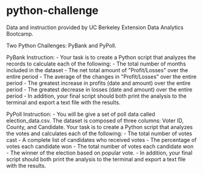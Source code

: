 # python-challenge

Data and instruction provided by UC Berkeley Extension Data Analytics Bootcamp.

Two Python Challenges: PyBank and PyPoll.

PyBank Instruction:
    - Your task is to create a Python script that analyzes the records to calculate each of the following:
        - The total number of months included in the dataset
        - The net total amount of "Profit/Losses" over the entire period
        - The average of the changes in "Profit/Losses" over the entire period
        - The greatest increase in profits (date and amount) over the entire period
        - The greatest decrease in losses (date and amount) over the entire period
        - In addition, your final script should both print the analysis to the terminal and export a text file with the results.

PyPoll Instruction:
    - You will be give a set of poll data called election_data.csv. The dataset is composed of three columns: Voter ID, County, and Candidate. Your task is to create a Python script that analyzes the votes and calculates each of the following:
        - The total number of votes cast
        - A complete list of candidates who received votes
        - The percentage of votes each candidate won
        - The total number of votes each candidate won
        - The winner of the election based on popular vote.
        - In addition, your final script should both print the analysis to the terminal and export a text file with the results.


        
        






